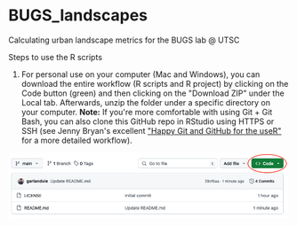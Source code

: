 # BUGS_landscapes
Calculating urban landscape metrics for the BUGS lab @ UTSC

Steps to use the R scripts
1. For personal use on your computer (Mac and Windows), you can download the entire workflow (R scripts and R project) by clicking on the Code button (green) and then clicking on the "Download ZIP" under the Local tab. Afterwards, unzip the folder under a specific directory on your computer. **Note:** If you're more comfortable with using Git + Git Bash, you can also clone this GitHub repo in RStudio using HTTPS or SSH (see Jenny Bryan's excellent ["Happy Git and GitHub for the useR"](https://happygitwithr.com/) for a more detailed workflow).

![green button](Green_button.png)


